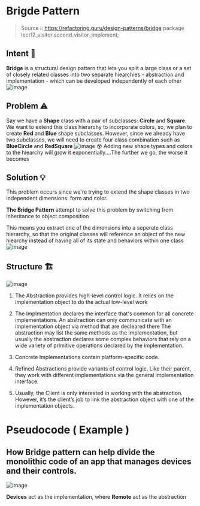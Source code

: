 # Brigde Pattern

> Source ℹ️: https://refactoring.guru/design-patterns/bridge
> package lect12_visitor.second_visitor_implement;

## Intent 📃
**Bridge** is a structural design pattern that lets you split a large class or a set of closely related classes into two separate hiearchies - abstraction and implementation - which can be developed independently of each other
![image](https://user-images.githubusercontent.com/80462415/162028850-fb8afecd-8c90-4a19-940b-0f1dd1b9c413.png)

## Problem ⚠️ 
Say we have a **Shape** class with a pair of subclasses: **Circle** and **Square**. We want to extend this class hierarchy to incorporate colors, so, we plan to create **Red** and **Blue** shape subclasses. However, since we already have two subclasses, we will need to create four class combination such as **BlueCircle** and **RedSquare**
![image](https://user-images.githubusercontent.com/80462415/162029232-3dc7fc92-2227-4708-bb56-77a544998f7a.png)
😵 Adding new shape types and colors to the hiearchy will grow it exponentially....The further we go, the worse it becomes

## Solution 💡
This problem occurs since we're trying to extend the shape classes in two independent dimensions: form  and color. 

**The Bridge Pattern** attempt to solve this problem by switching from inheritance to object composition

This means you extract one of the dimensions into a seperate class hierarchy, so that the original classes will reference an object of the new hiearchy instead of having all of its state and behaviors within one class
![image](https://user-images.githubusercontent.com/80462415/162029868-8d38bd06-5401-458e-b807-dd830697f299.png)
## Structure 🏗️
![image](https://user-images.githubusercontent.com/80462415/162030063-08ee8f8c-c735-4d6f-bf0a-ad0e6e3f42a6.png)

1. The Abstraction provides high-level control logic. It relies on the implementation object to do the actual low-level work
2. The Implmentation declares the interface that's common for all concrete implementations. An abstraction can only communicate with an implementation object via method that are decleared there
 The abstraction may list the same methods as the implementation, but usually the abstraction declares some complex behaviors that rely on a wide variety of primitive operations declared by the implementation.

3. Concrete Implementations contain platform-specific code.

4. Refined Abstractions provide variants of control logic. Like their parent, they work with different implementations via the general implementation interface.

5. Usually, the Client is only interested in working with the abstraction. However, it’s the client’s job to link the abstraction object with one of the implementation objects.

# Pseudocode ( Example )

## How Bridge pattern can help divide the monolithic code of an app that manages devices and their controls.
![image](https://user-images.githubusercontent.com/80462415/162031340-e7d8746d-43fa-40de-a35e-8fe1b83a099c.png)


**Devices** act as the implementation, where **Remote** act as the abstraction
